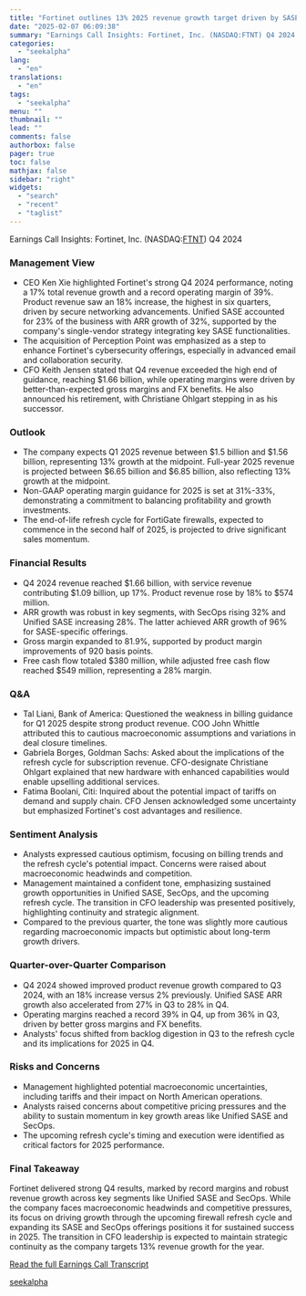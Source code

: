 ```yaml
---
title: "Fortinet outlines 13% 2025 revenue growth target driven by SASE and SecOps momentum"
date: "2025-02-07 06:09:38"
summary: "Earnings Call Insights: Fortinet, Inc. (NASDAQ:FTNT) Q4 2024 Management View CEO Ken Xie highlighted Fortinet's strong Q4 2024 performance, noting a 17% total revenue growth and a record operating margin of 39%. Product revenue saw an 18% increase, the highest in six quarters, driven by secure networking advancements. Unified SASE..."
categories:
  - "seekalpha"
lang:
  - "en"
translations:
  - "en"
tags:
  - "seekalpha"
menu: ""
thumbnail: ""
lead: ""
comments: false
authorbox: false
pager: true
toc: false
mathjax: false
sidebar: "right"
widgets:
  - "search"
  - "recent"
  - "taglist"
---
```


Earnings Call Insights: Fortinet, Inc. (NASDAQ:[FTNT](https://seekingalpha.com/symbol/FTNT "Fortinet, Inc.")) Q4 2024

### Management View

* CEO Ken Xie highlighted Fortinet's strong Q4 2024 performance, noting a 17% total revenue growth and a record operating margin of 39%. Product revenue saw an 18% increase, the highest in six quarters, driven by secure networking advancements. Unified SASE accounted for 23% of the business with ARR growth of 32%, supported by the company's single-vendor strategy integrating key SASE functionalities.
* The acquisition of Perception Point was emphasized as a step to enhance Fortinet's cybersecurity offerings, especially in advanced email and collaboration security.
* CFO Keith Jensen stated that Q4 revenue exceeded the high end of guidance, reaching $1.66 billion, while operating margins were driven by better-than-expected gross margins and FX benefits. He also announced his retirement, with Christiane Ohlgart stepping in as his successor.

### Outlook

* The company expects Q1 2025 revenue between $1.5 billion and $1.56 billion, representing 13% growth at the midpoint. Full-year 2025 revenue is projected between $6.65 billion and $6.85 billion, also reflecting 13% growth at the midpoint.
* Non-GAAP operating margin guidance for 2025 is set at 31%-33%, demonstrating a commitment to balancing profitability and growth investments.
* The end-of-life refresh cycle for FortiGate firewalls, expected to commence in the second half of 2025, is projected to drive significant sales momentum.

### Financial Results

* Q4 2024 revenue reached $1.66 billion, with service revenue contributing $1.09 billion, up 17%. Product revenue rose by 18% to $574 million.
* ARR growth was robust in key segments, with SecOps rising 32% and Unified SASE increasing 28%. The latter achieved ARR growth of 96% for SASE-specific offerings.
* Gross margin expanded to 81.9%, supported by product margin improvements of 920 basis points.
* Free cash flow totaled $380 million, while adjusted free cash flow reached $549 million, representing a 28% margin.

### Q&A

* Tal Liani, Bank of America: Questioned the weakness in billing guidance for Q1 2025 despite strong product revenue. COO John Whittle attributed this to cautious macroeconomic assumptions and variations in deal closure timelines.
* Gabriela Borges, Goldman Sachs: Asked about the implications of the refresh cycle for subscription revenue. CFO-designate Christiane Ohlgart explained that new hardware with enhanced capabilities would enable upselling additional services.
* Fatima Boolani, Citi: Inquired about the potential impact of tariffs on demand and supply chain. CFO Jensen acknowledged some uncertainty but emphasized Fortinet's cost advantages and resilience.

### Sentiment Analysis

* Analysts expressed cautious optimism, focusing on billing trends and the refresh cycle's potential impact. Concerns were raised about macroeconomic headwinds and competition.
* Management maintained a confident tone, emphasizing sustained growth opportunities in Unified SASE, SecOps, and the upcoming refresh cycle. The transition in CFO leadership was presented positively, highlighting continuity and strategic alignment.
* Compared to the previous quarter, the tone was slightly more cautious regarding macroeconomic impacts but optimistic about long-term growth drivers.

### Quarter-over-Quarter Comparison

* Q4 2024 showed improved product revenue growth compared to Q3 2024, with an 18% increase versus 2% previously. Unified SASE ARR growth also accelerated from 27% in Q3 to 28% in Q4.
* Operating margins reached a record 39% in Q4, up from 36% in Q3, driven by better gross margins and FX benefits.
* Analysts' focus shifted from backlog digestion in Q3 to the refresh cycle and its implications for 2025 in Q4.

### Risks and Concerns

* Management highlighted potential macroeconomic uncertainties, including tariffs and their impact on North American operations.
* Analysts raised concerns about competitive pricing pressures and the ability to sustain momentum in key growth areas like Unified SASE and SecOps.
* The upcoming refresh cycle's timing and execution were identified as critical factors for 2025 performance.

### Final Takeaway

Fortinet delivered strong Q4 results, marked by record margins and robust revenue growth across key segments like Unified SASE and SecOps. While the company faces macroeconomic headwinds and competitive pressures, its focus on driving growth through the upcoming firewall refresh cycle and expanding its SASE and SecOps offerings positions it for sustained success in 2025. The transition in CFO leadership is expected to maintain strategic continuity as the company targets 13% revenue growth for the year.

[Read the full Earnings Call Transcript](https://seekingalpha.com/symbol/FTNT/earnings/transcripts)

[seekalpha](https://seekingalpha.com/news/4404954-fortinet-outlines-13-percent-2025-revenue-growth-target-driven-by-sase-and-secops-momentum)
